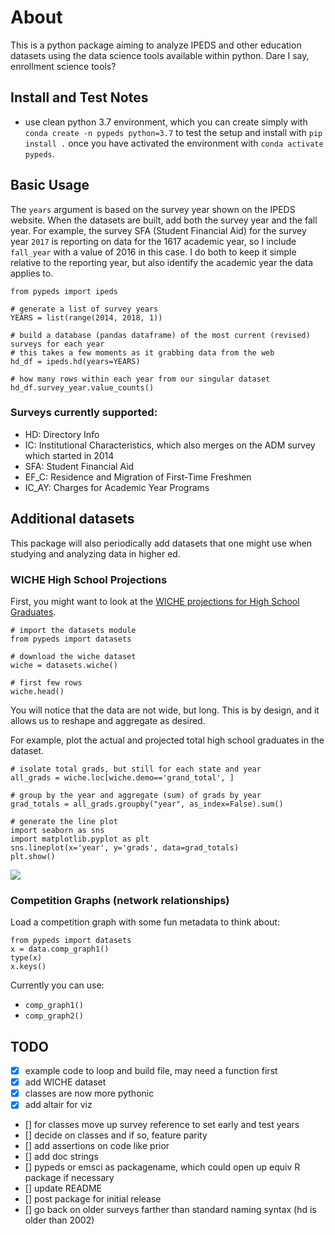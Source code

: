 # About

This is a python package aiming to analyze IPEDS and other education datasets using the data science tools available within python.  Dare I say, enrollment science tools?


## Install and Test Notes

-  use clean python 3.7 environment, which you can create simply with `conda create -n pypeds python=3.7` to test the setup and install with `pip install .` once you have activated the environment with `conda activate pypeds`.


## Basic Usage

The `years` argument is based on the survey year shown on the IPEDS website.  When the datasets are built, add both the survey year and the fall year.  For example, the survey SFA (Student Financial Aid) for the survey year `2017` is reporting on data for the 1617 academic year, so I include `fall_year` with a value of 2016 in this case.  I do both to keep it simple relative to the reporting year, but also identify the academic year the data applies to.

```
from pypeds import ipeds

# generate a list of survey years
YEARS = list(range(2014, 2018, 1))

# build a database (pandas dataframe) of the most current (revised) surveys for each year
# this takes a few moments as it grabbing data from the web
hd_df = ipeds.hd(years=YEARS)

# how many rows within each year from our singular dataset
hd_df.survey_year.value_counts()

```

### Surveys currently supported:

- HD: Directory Info
- IC: Institutional Characteristics, which also merges on the ADM survey which started in 2014
- SFA: Student Financial Aid
- EF_C: Residence and Migration of First-Time Freshmen
- IC_AY: Charges for Academic Year Programs

## Additional datasets

This package will also periodically add datasets that one might use when studying and
analyzing data in higher ed.  

### WICHE High School Projections

First, you might want to look at the [WICHE projections for High School Graduates](https://knocking.wiche.edu/data).

```
# import the datasets module
from pypeds import datasets

# download the wiche dataset
wiche = datasets.wiche()   

# first few rows
wiche.head()
```

You will notice that the data are not wide, but long.  This is by design, and it allows us to reshape and aggregate as desired.

For example, plot the actual and projected total high school graduates in the dataset.

```
# isolate total grads, but still for each state and year
all_grads = wiche.loc[wiche.demo=='grand_total', ]

# group by the year and aggregate (sum) of grads by year
grad_totals = all_grads.groupby("year", as_index=False).sum()

# generate the line plot
import seaborn as sns
import matplotlib.pyplot as plt
sns.lineplot(x='year', y='grads', data=grad_totals)
plt.show()

```

<img src="https://monosnap.com/image/oWQLbsjgdVnZl9zgzYIedQsjKIPvcX.png">

### Competition Graphs (network relationships)

Load a competition graph with some fun metadata to think about:

```
from pypeds import datasets
x = data.comp_graph1()
type(x)
x.keys()
```

Currently you can use:

- `comp_graph1()`
- `comp_graph2()`

## TODO

- [x] example code to loop and build file, may need a function first
- [x] add WICHE dataset
- [x] classes are now more pythonic
- [x] add altair for viz
- [] for classes move up survey reference to set early and test years
- [] decide on classes and if so, feature parity
- [] add assertions on code like prior
- [] add doc strings 
- [] pypeds or emsci as packagename, which could open up equiv R package if necessary
- [] update README
- [] post package for initial release
- [] go back on older surveys farther than standard naming syntax (hd is older than 2002)
